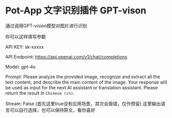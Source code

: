 # Pot-App 文字识别插件 GPT-vison

通过调用GPT-vision模型对图片进行识别

你可以这样填写参数

API KEY: sk-xxxxx

API Endpoint: https://api.openai.com/v1/chat/completions

Model: gpt-4o

Prompt: Please analyze the provided image, recognize and extract all the text content, and describe the main content of the image. Your response will be used as input for the next AI assistant or translation assistant. Please return the result in `Chinese (cn)`.

Stream: False (首先这里true没有应用场景，其次会报错，仅作预留)
这里输出语言可以自行选择，也可以保持原文，看你喜好
